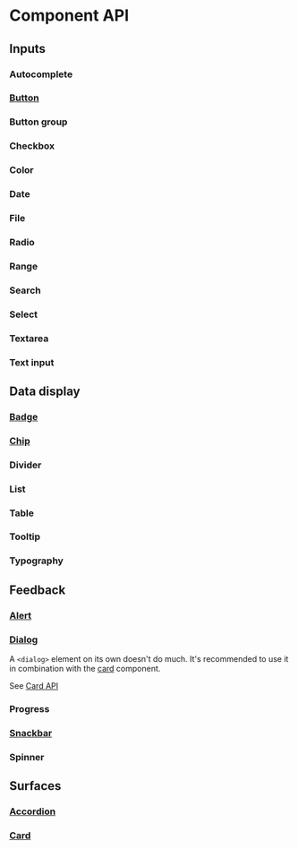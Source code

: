 # Component API

## Inputs

### Autocomplete

### [Button](/components/inputs/button)

<!--@include: ./components/inputs/button-api.md -->

### Button group

### Checkbox

### Color

### Date

### File

### Radio

### Range

### Search

### Select

### Textarea

### Text input

## Data display

### [Badge](/components/data-display-badge)

<!--@include: ./components/data-display/badge-api.md -->

### [Chip](/components/data-display/chip)

<!--@include: ./components/data-display/chip-api.md -->

### Divider

### List

### Table

### Tooltip

### Typography

## Feedback

### [Alert](/components/feedback/alert)

<!--@include: ./components/feedback/alert-api.md -->

### [Dialog](/components/feedback/dialog)

A `<dialog>` element on its own doesn't do much. It's recommended to use it in combination with the [card](/components/surfaces/card) component.

See [Card API](#card)

### Progress

### [Snackbar](/components/feedback/snackbar)

<!--@include: ./components/feedback/snackbar-api.md -->

### Spinner

## Surfaces

### [Accordion](/components/surfaces/accordion)

<!--@include: ./components/surfaces/accordion-api.md -->

### [Card](/components/surfaces/card)

<!--@include: ./components/surfaces/card-api.md -->
